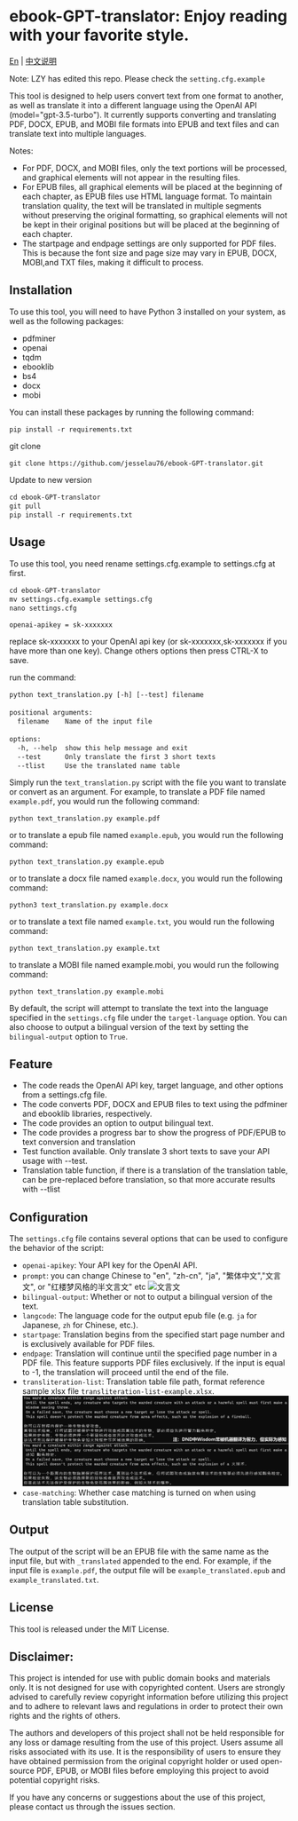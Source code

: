 # ebook-GPT-translator: Enjoy reading with your favorite style.
[En](https://github.com/jesselau76/ebook-GPT-translator/blob/main/README.md) | [中文说明](https://github.com/jesselau76/ebook-GPT-translator/blob/main/README-zh.md)

Note: LZY has edited this repo. Please check the `setting.cfg.example`

This tool is designed to help users convert text from one format to another, as well as translate it into a different language using the OpenAI API (model="gpt-3.5-turbo"). It currently supports converting and translating PDF, DOCX, EPUB, and MOBI file formats into EPUB and text files and can translate text into multiple languages.

Notes:

- For  PDF, DOCX, and MOBI files, only the text portions will be processed, and graphical elements will not appear in the resulting files.
- For EPUB files, all graphical elements will be placed at the beginning of each chapter, as EPUB files use HTML language format. To maintain translation quality, the text will be translated in multiple segments without preserving the original formatting, so graphical elements will not be kept in their original positions but will be placed at the beginning of each chapter.
- The startpage and endpage settings are only supported for PDF files. This is because the font size and page size may vary in EPUB, DOCX, MOBI,and TXT files, making it difficult to process.

## Installation

To use this tool, you will need to have Python 3 installed on your system, as well as the following packages:

- pdfminer
- openai
- tqdm
- ebooklib
- bs4
- docx
- mobi

You can install these packages by running the following command:
```
pip install -r requirements.txt
```

git clone

```
git clone https://github.com/jesselau76/ebook-GPT-translator.git
```

Update to new version
```
cd ebook-GPT-translator
git pull
pip install -r requirements.txt
```
## Usage

To use this tool, you need rename settings.cfg.example to settings.cfg at first.
```
cd ebook-GPT-translator
mv settings.cfg.example settings.cfg
nano settings.cfg
```

```
openai-apikey = sk-xxxxxxx
```
replace sk-xxxxxxx to your OpenAI api key (or sk-xxxxxxx,sk-xxxxxxx if you have more than one key).
Change others options then press CTRL-X to save.

run the command: 
```
python text_translation.py [-h] [--test] filename

positional arguments:
  filename    Name of the input file

options:
  -h, --help  show this help message and exit
  --test      Only translate the first 3 short texts
  --tlist     Use the translated name table
```

Simply run the `text_translation.py` script with the file you want to translate or convert as an argument. For example, to translate a PDF file named `example.pdf`, you would run the following command:

```
python text_translation.py example.pdf
```
or to translate a epub file named `example.epub`, you would run the following command:
```
python text_translation.py example.epub
```

or to translate a docx file named `example.docx`, you would run the following command:
```
python3 text_translation.py example.docx
```

or to translate a text file named `example.txt`, you would run the following command:
```
python text_translation.py example.txt
```

to translate a MOBI file named example.mobi, you would run the following command:
```
python text_translation.py example.mobi
```
By default, the script will attempt to translate the text into the language specified in the `settings.cfg` file under the `target-language` option. You can also choose to output a bilingual version of the text by setting the `bilingual-output` option to `True`.

## Feature
- The code reads the OpenAI API key, target language, and other options from a settings.cfg file.
- The code converts PDF, DOCX and EPUB files to text using the pdfminer and ebooklib libraries, respectively.
- The code provides an option to output bilingual text.
- The code provides a progress bar to show the progress of PDF/EPUB to text conversion and translation
- Test function available. Only translate 3 short texts to save your API usage with --test.
- Translation table function, if there is a translation of the translation table, can be pre-replaced before translation, so that more accurate results with --tlist

## Configuration

The `settings.cfg` file contains several options that can be used to configure the behavior of the script:

- `openai-apikey`: Your API key for the OpenAI API.
- `prompt`: you can change Chinese to "en", "zh-cn", "ja", "繁体中文","文言文", or "红楼梦风格的半文言文" etc
![文言文](https://user-images.githubusercontent.com/40444824/223943798-4faf91a0-05ec-4a4e-9731-ba80bc9845c2.png)
- `bilingual-output`: Whether or not to output a bilingual version of the text.
- `langcode`: The language code for the output epub file (e.g. `ja` for Japanese, `zh` for Chinese, etc.).
- `startpage`: Translation begins from the specified start page number and is exclusively available for PDF files.
- `endpage`: Translation will continue until the specified page number in a PDF file. This feature supports PDF files exclusively. If the input is equal to -1, the translation will proceed until the end of the file.
- `transliteration-list`: Translation table file path, format reference sample xlsx file `transliteration-list-example.xlsx`.![](https://raw.githubusercontent.com/kagangtuya-star/picgo1/88f82ade7323ad23106cacb8d6fac1a4fe2fe9c3/Snipaste_2023-04-23_17-53-18.png)
- `case-matching`: Whether case matching is turned on when using translation table substitution.


## Output


The output of the script will be an EPUB file with the same name as the input file, but with `_translated` appended to the end. For example, if the input file is `example.pdf`, the output file will be `example_translated.epub` and `example_translated.txt`.

## License

This tool is released under the MIT License.

## Disclaimer:

This project is intended for use with public domain books and materials only. It is not designed for use with copyrighted content. Users are strongly advised to carefully review copyright information before utilizing this project and to adhere to relevant laws and regulations in order to protect their own rights and the rights of others.

The authors and developers of this project shall not be held responsible for any loss or damage resulting from the use of this project. Users assume all risks associated with its use. It is the responsibility of users to ensure they have obtained permission from the original copyright holder or used open-source PDF, EPUB, or MOBI files before employing this project to avoid potential copyright risks.

If you have any concerns or suggestions about the use of this project, please contact us through the issues section.

